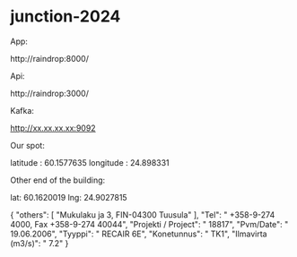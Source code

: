 # junction-2024

App:

http://raindrop:8000/

Api:

http://raindrop:3000/

Kafka:

http://xx.xx.xx.xx:9092

Our spot:


latitude : 60.1577635
longitude : 24.898331

Other end of the building:

lat: 60.1620019
lng: 24.9027815


{
    "others": [
        "Mukulaku ja 3, FIN-04300 Tuusula"
    ],
    "Tel": " +358-9-274 4000, Fax +358-9-274 40044",
    "Projekti / Project": " 18817",
    "Pvm/Date": " 19.06.2006",
    "Tyyppi": " RECAIR 6E",
    "Konetunnus": " TK1",
    "Ilmavirta (m3/s)": " 7.2"
}

